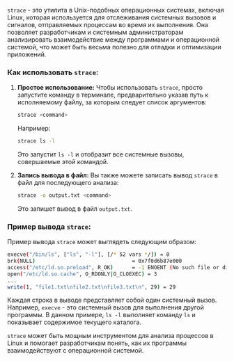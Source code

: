 `strace` - это утилита в Unix-подобных операционных системах, включая Linux, которая используется для отслеживания системных вызовов и сигналов, отправляемых процессам во время их выполнения. Она позволяет разработчикам и системным администраторам анализировать взаимодействие между программами и операционной системой, что может быть весьма полезно для отладки и оптимизации приложений.

### Как использовать `strace`:

1. **Простое использование:**
   Чтобы использовать `strace`, просто запустите команду в терминале, предварительно указав путь к исполняемому файлу, за которым следует список аргументов:

   ```bash
   strace <command>
   ```

   Например:

   ```bash
   strace ls -l
   ```

   Это запустит `ls -l` и отобразит все системные вызовы, совершаемые этой командой.

2. **Запись вывода в файл:**
   Вы также можете записать вывод `strace` в файл для последующего анализа:

   ```bash
   strace -o output.txt <command>
   ```

   Это запишет вывод в файл `output.txt`.

### Пример вывода `strace`:

Пример вывода `strace` может выглядеть следующим образом:

```bash
execve("/bin/ls", ["ls", "-l"], [/* 52 vars */]) = 0
brk(NULL)                               = 0x7f0d6b87e000
access("/etc/ld.so.preload", R_OK)      = -1 ENOENT (No such file or directory)
open("/etc/ld.so.cache", O_RDONLY|O_CLOEXEC) = 3
...
write(1, "file1.txt\nfile2.txt\nfile3.txt\n", 29) = 29
```

Каждая строка в выводе представляет собой один системный вызов. Например, `execve` - это системный вызов для выполнения другой программы. В данном примере, `ls -l` выполняет команду `ls` и показывает содержимое текущего каталога.

`strace` может быть мощным инструментом для анализа процессов в Linux и помогает разработчикам понять, как их программы взаимодействуют с операционной системой.